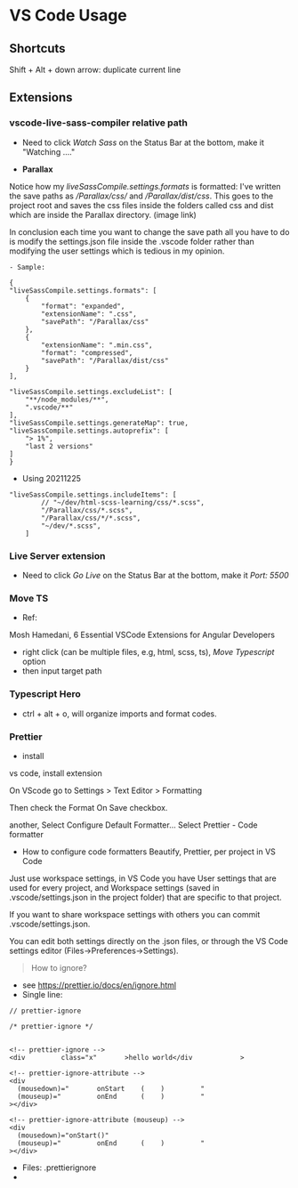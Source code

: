 # VS Code Usage

## Shortcuts

Shift + Alt + down arrow: duplicate current line

## Extensions

### vscode-live-sass-compiler relative path

- Need to click _Watch Sass_ on the Status Bar at the bottom, make it "Watching ...."

- **Parallax**

Notice how my _liveSassCompile.settings.formats_ is formatted: I've written the save paths as _/Parallax/css/_ and _/Parallax/dist/css_. This goes to the project root and saves the css files inside the folders called css and dist which are inside the Parallax directory. (image link)

In conclusion each time you want to change the save path all you have to do is modify the settings.json file inside the .vscode folder rather than modifying the user settings which is tedious in my opinion.

```
- Sample:

{
"liveSassCompile.settings.formats": [
    {
        "format": "expanded",
        "extensionName": ".css",
        "savePath": "/Parallax/css"
    },
    {
        "extensionName": ".min.css",
        "format": "compressed",
        "savePath": "/Parallax/dist/css"
    }
],

"liveSassCompile.settings.excludeList": [
    "**/node_modules/**",
    ".vscode/**"
],
"liveSassCompile.settings.generateMap": true,
"liveSassCompile.settings.autoprefix": [
    "> 1%",
    "last 2 versions"
]
}
```

- Using 20211225

```
"liveSassCompile.settings.includeItems": [
        // "~/dev/html-scss-learning/css/*.scss",
        "/Parallax/css/*.scss",
        "/Parallax/css/*/*.scss",
        "~/dev/*.scss",
    ]
```

### Live Server extension

- Need to click _Go Live_ on the Status Bar at the bottom, make it _Port: 5500_

### Move TS

- Ref:

Mosh Hamedani, 6 Essential VSCode Extensions for Angular Developers

- right click (can be multiple files, e.g, html, scss, ts), _Move Typescript_ option
- then input target path

### Typescript Hero

- ctrl + alt + o, will organize imports and format codes.

### Prettier

- install

vs code, install extension

On VScode go to Settings > Text Editor > Formatting

Then check the Format On Save checkbox.

another, Select Configure Default Formatter...
Select Prettier - Code formatter

- How to configure code formatters Beautify, Prettier, per project in VS Code

Just use workspace settings, in VS Code you have User settings that are used for every project, and Workspace settings (saved in .vscode/settings.json in the project folder) that are specific to that project.

If you want to share workspace settings with others you can commit .vscode/settings.json.

You can edit both settings directly on the .json files, or through the VS Code settings editor (Files->Preferences->Settings).

> How to ignore?
- see https://prettier.io/docs/en/ignore.html
- Single line: 
```
// prettier-ignore

/* prettier-ignore */


<!-- prettier-ignore -->
<div         class="x"       >hello world</div            >

<!-- prettier-ignore-attribute -->
<div
  (mousedown)="       onStart    (    )         "
  (mouseup)="         onEnd      (    )         "
></div>

<!-- prettier-ignore-attribute (mouseup) -->
<div
  (mousedown)="onStart()"
  (mouseup)="         onEnd      (    )         "
></div>

```
- Files: .prettierignore
- 
